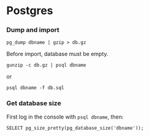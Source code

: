 # Postgres

### Dump and import

    pg_dump dbname | gzip > db.gz

Before import, database must be empty.

    gunzip -c db.gz | psql dbname

or
    
    psql dbname -f db.sql

### Get database size

First log in the console with `psql dbname`, then:

    SELECT pg_size_pretty(pg_database_size('dbname'));
